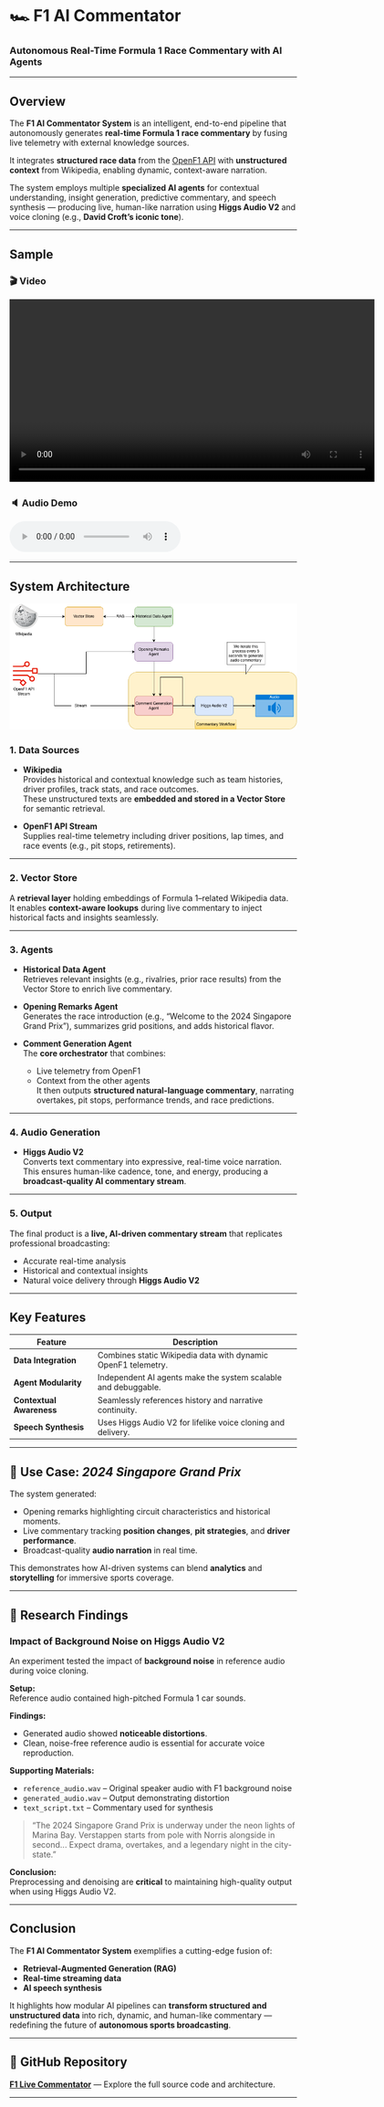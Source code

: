 # 🏎️ F1 AI Commentator

### Autonomous Real-Time Formula 1 Race Commentary with AI Agents

---

## Overview

The **F1 AI Commentator System** is an intelligent, end-to-end pipeline that autonomously generates **real-time Formula 1 race commentary** by fusing live telemetry with external knowledge sources.  

It integrates **structured race data** from the [OpenF1 API](https://openf1.org/) with **unstructured context** from Wikipedia, enabling dynamic, context-aware narration.  

The system employs multiple **specialized AI agents** for contextual understanding, insight generation, predictive commentary, and speech synthesis — producing live, human-like narration using **Higgs Audio V2** and voice cloning (e.g., **David Croft’s iconic tone**).

---
## Sample
### 🎬 Video
<video controls width="640">
  <source src="simulation/F1_Simulation_Video_Without_Audio.mp4" type="video/mp4">
  Your browser does not support the video tag.
</video>

### 🔈 Audio Demo
<audio controls>
  <source src="data/commentary/output/audio_without_backgroun_noise.wav" type="audio/wav">
  Your browser does not support the audio tag.
</audio>

--- 

## System Architecture

![Image](f1-ai-commentator.png)

### 1. **Data Sources**

- **Wikipedia**  
  Provides historical and contextual knowledge such as team histories, driver profiles, track stats, and race outcomes.  
  These unstructured texts are **embedded and stored in a Vector Store** for semantic retrieval.

- **OpenF1 API Stream**  
  Supplies real-time telemetry including driver positions, lap times, and race events (e.g., pit stops, retirements).

---

### 2. **Vector Store**

A **retrieval layer** holding embeddings of Formula 1–related Wikipedia data.  
It enables **context-aware lookups** during live commentary to inject historical facts and insights seamlessly.

---

### 3. **Agents**

- **Historical Data Agent**  
  Retrieves relevant insights (e.g., rivalries, prior race results) from the Vector Store to enrich live commentary.  

- **Opening Remarks Agent**  
  Generates the race introduction (e.g., “Welcome to the 2024 Singapore Grand Prix”), summarizes grid positions, and adds historical flavor.  

- **Comment Generation Agent**  
  The **core orchestrator** that combines:  
  - Live telemetry from OpenF1  
  - Context from the other agents  
  It then outputs **structured natural-language commentary**, narrating overtakes, pit stops, performance trends, and race predictions.

---

### 4. **Audio Generation**

- **Higgs Audio V2**  
  Converts text commentary into expressive, real-time voice narration.  
  This ensures human-like cadence, tone, and energy, producing a **broadcast-quality AI commentary stream**.

---

### 5. **Output**

The final product is a **live, AI-driven commentary stream** that replicates professional broadcasting:
- Accurate real-time analysis  
- Historical and contextual insights  
- Natural voice delivery through **Higgs Audio V2**

---

## Key Features

| Feature | Description |
|----------|--------------|
| **Data Integration** | Combines static Wikipedia data with dynamic OpenF1 telemetry. |
| **Agent Modularity** | Independent AI agents make the system scalable and debuggable. |
| **Contextual Awareness** | Seamlessly references history and narrative continuity. |
| **Speech Synthesis** | Uses Higgs Audio V2 for lifelike voice cloning and delivery. |

---

## 🏁 Use Case: *2024 Singapore Grand Prix*

The system generated:
- Opening remarks highlighting circuit characteristics and historical moments.  
- Live commentary tracking **position changes**, **pit strategies**, and **driver performance**.  
- Broadcast-quality **audio narration** in real time.

This demonstrates how AI-driven systems can blend **analytics** and **storytelling** for immersive sports coverage.

---

## 🔬 Research Findings

### Impact of Background Noise on Higgs Audio V2

An experiment tested the impact of **background noise** in reference audio during voice cloning.

**Setup:**  
Reference audio contained high-pitched Formula 1 car sounds.

**Findings:**
- Generated audio showed **noticeable distortions**.  
- Clean, noise-free reference audio is essential for accurate voice reproduction.

**Supporting Materials:**
- `reference_audio.wav` – Original speaker audio with F1 background noise  
- `generated_audio.wav` – Output demonstrating distortion  
- `text_script.txt` – Commentary used for synthesis

> “The 2024 Singapore Grand Prix is underway under the neon lights of Marina Bay. Verstappen starts from pole with Norris alongside in second... Expect drama, overtakes, and a legendary night in the city-state.”

**Conclusion:**  
Preprocessing and denoising are **critical** to maintaining high-quality output when using Higgs Audio V2.

---

##  Conclusion

The **F1 AI Commentator System** exemplifies a cutting-edge fusion of:
- **Retrieval-Augmented Generation (RAG)**  
- **Real-time streaming data**  
- **AI speech synthesis**

It highlights how modular AI pipelines can **transform structured and unstructured data** into rich, dynamic, and human-like commentary — redefining the future of **autonomous sports broadcasting**.

---

## 🔗 GitHub Repository

 [**F1 Live Commentator**](#) — Explore the full source code and architecture.

---
